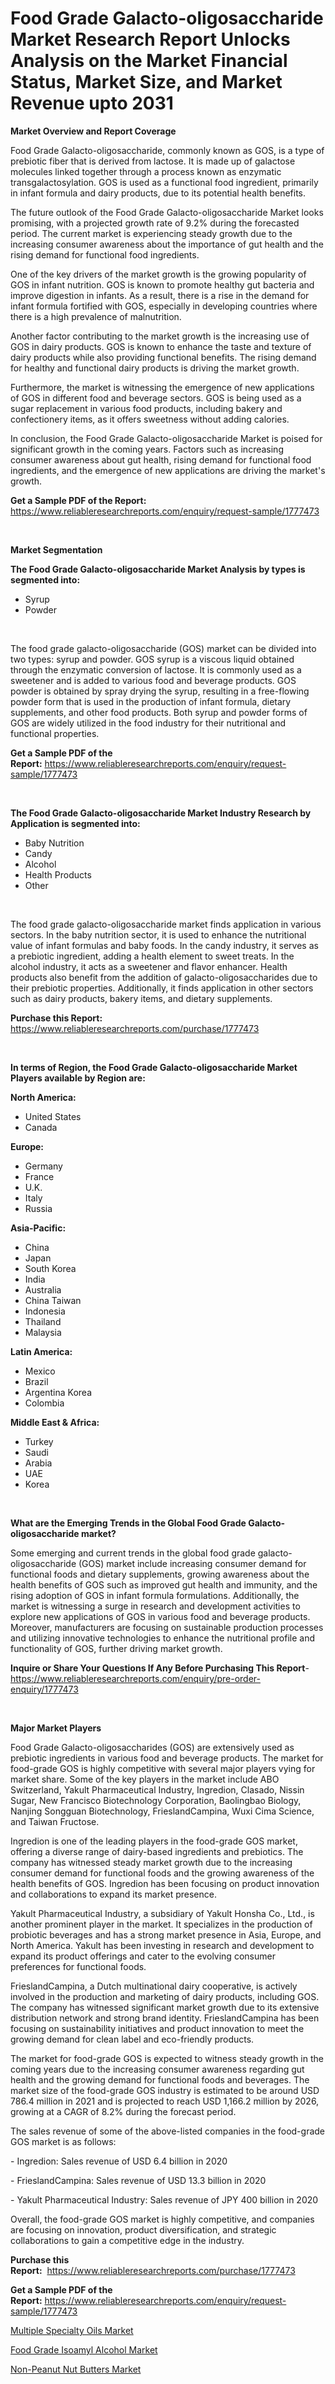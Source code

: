 <p><h1>Food Grade Galacto-oligosaccharide Market Research Report Unlocks Analysis on the Market Financial Status, Market Size, and Market Revenue upto 2031</h1></p><p><strong>Market Overview and Report Coverage</strong></p>
<p><p>Food Grade Galacto-oligosaccharide, commonly known as GOS, is a type of prebiotic fiber that is derived from lactose. It is made up of galactose molecules linked together through a process known as enzymatic transgalactosylation. GOS is used as a functional food ingredient, primarily in infant formula and dairy products, due to its potential health benefits.</p><p>The future outlook of the Food Grade Galacto-oligosaccharide Market looks promising, with a projected growth rate of 9.2% during the forecasted period. The current market is experiencing steady growth due to the increasing consumer awareness about the importance of gut health and the rising demand for functional food ingredients.</p><p>One of the key drivers of the market growth is the growing popularity of GOS in infant nutrition. GOS is known to promote healthy gut bacteria and improve digestion in infants. As a result, there is a rise in the demand for infant formula fortified with GOS, especially in developing countries where there is a high prevalence of malnutrition.</p><p>Another factor contributing to the market growth is the increasing use of GOS in dairy products. GOS is known to enhance the taste and texture of dairy products while also providing functional benefits. The rising demand for healthy and functional dairy products is driving the market growth.</p><p>Furthermore, the market is witnessing the emergence of new applications of GOS in different food and beverage sectors. GOS is being used as a sugar replacement in various food products, including bakery and confectionery items, as it offers sweetness without adding calories.</p><p>In conclusion, the Food Grade Galacto-oligosaccharide Market is poised for significant growth in the coming years. Factors such as increasing consumer awareness about gut health, rising demand for functional food ingredients, and the emergence of new applications are driving the market's growth.</p></p>
<p><strong>Get a Sample PDF of the Report:</strong> <a href="https://www.reliableresearchreports.com/enquiry/request-sample/1777473">https://www.reliableresearchreports.com/enquiry/request-sample/1777473</a></p>
<p>&nbsp;</p>
<p><strong>Market Segmentation</strong></p>
<p><strong>The Food Grade Galacto-oligosaccharide Market Analysis by types is segmented into:</strong></p>
<p><ul><li>Syrup</li><li>Powder</li></ul></p>
<p>&nbsp;</p>
<p><p>The food grade galacto-oligosaccharide (GOS) market can be divided into two types: syrup and powder. GOS syrup is a viscous liquid obtained through the enzymatic conversion of lactose. It is commonly used as a sweetener and is added to various food and beverage products. GOS powder is obtained by spray drying the syrup, resulting in a free-flowing powder form that is used in the production of infant formula, dietary supplements, and other food products. Both syrup and powder forms of GOS are widely utilized in the food industry for their nutritional and functional properties.</p></p>
<p><strong>Get a Sample PDF of the Report:</strong>&nbsp;<a href="https://www.reliableresearchreports.com/enquiry/request-sample/1777473">https://www.reliableresearchreports.com/enquiry/request-sample/1777473</a></p>
<p>&nbsp;</p>
<p><strong>The Food Grade Galacto-oligosaccharide Market Industry Research by Application is segmented into:</strong></p>
<p><ul><li>Baby Nutrition</li><li>Candy</li><li>Alcohol</li><li>Health Products</li><li>Other</li></ul></p>
<p>&nbsp;</p>
<p><p>The food grade galacto-oligosaccharide market finds application in various sectors. In the baby nutrition sector, it is used to enhance the nutritional value of infant formulas and baby foods. In the candy industry, it serves as a prebiotic ingredient, adding a health element to sweet treats. In the alcohol industry, it acts as a sweetener and flavor enhancer. Health products also benefit from the addition of galacto-oligosaccharides due to their prebiotic properties. Additionally, it finds application in other sectors such as dairy products, bakery items, and dietary supplements.</p></p>
<p><strong>Purchase this Report:</strong>&nbsp; <a href="https://www.reliableresearchreports.com/purchase/1777473">https://www.reliableresearchreports.com/purchase/1777473</a></p>
<p>&nbsp;</p>
<p><strong>In terms of Region, the Food Grade Galacto-oligosaccharide Market Players available by Region are:</strong></p>
<p>
    <p> <strong> North America: </strong>
        <ul>
            <li>United States</li>
            <li>Canada</li>
        </ul>
        </p> 
    <p> <strong> Europe: </strong>
        <ul>
            <li>Germany</li>
            <li>France</li>
            <li>U.K.</li>
            <li>Italy</li>
            <li>Russia</li>
        </ul>
        </p> 
    <p> <strong> Asia-Pacific: </strong>
        <ul>
            <li>China</li>
            <li>Japan</li>
            <li>South Korea</li>
            <li>India</li>
            <li>Australia</li>
            <li>China Taiwan</li>
            <li>Indonesia</li>
            <li>Thailand</li>
            <li>Malaysia</li>
        </ul>
        </p> 
    <p> <strong> Latin America: </strong>
        <ul>
            <li>Mexico</li>
            <li>Brazil</li>
            <li>Argentina Korea</li>
            <li>Colombia</li>
        </ul>
        </p> 
    <p> <strong> Middle East & Africa: </strong>
        <ul>
            <li>Turkey</li>
            <li>Saudi</li>
            <li>Arabia</li>
            <li>UAE</li>
            <li>Korea</li>
        </ul>
    </p>
    </p>
<p>&nbsp;</p>
<p><strong>What are the Emerging Trends in the Global Food Grade Galacto-oligosaccharide market?</strong></p>
<p><p>Some emerging and current trends in the global food grade galacto-oligosaccharide (GOS) market include increasing consumer demand for functional foods and dietary supplements, growing awareness about the health benefits of GOS such as improved gut health and immunity, and the rising adoption of GOS in infant formula formulations. Additionally, the market is witnessing a surge in research and development activities to explore new applications of GOS in various food and beverage products. Moreover, manufacturers are focusing on sustainable production processes and utilizing innovative technologies to enhance the nutritional profile and functionality of GOS, further driving market growth.</p></p>
<p><strong>Inquire or Share Your Questions If Any Before Purchasing This Report</strong>- <a href="https://www.reliableresearchreports.com/enquiry/pre-order-enquiry/1777473">https://www.reliableresearchreports.com/enquiry/pre-order-enquiry/1777473</a></p>
<p>&nbsp;</p>
<p><strong>Major Market Players</strong></p>
<p><p>Food Grade Galacto-oligosaccharides (GOS) are extensively used as prebiotic ingredients in various food and beverage products. The market for food-grade GOS is highly competitive with several major players vying for market share. Some of the key players in the market include ABO Switzerland, Yakult Pharmaceutical Industry, Ingredion, Clasado, Nissin Sugar, New Francisco Biotechnology Corporation, Baolingbao Biology, Nanjing Songguan Biotechnology, FrieslandCampina, Wuxi Cima Science, and Taiwan Fructose.</p><p>Ingredion is one of the leading players in the food-grade GOS market, offering a diverse range of dairy-based ingredients and prebiotics. The company has witnessed steady market growth due to the increasing consumer demand for functional foods and the growing awareness of the health benefits of GOS. Ingredion has been focusing on product innovation and collaborations to expand its market presence. </p><p>Yakult Pharmaceutical Industry, a subsidiary of Yakult Honsha Co., Ltd., is another prominent player in the market. It specializes in the production of probiotic beverages and has a strong market presence in Asia, Europe, and North America. Yakult has been investing in research and development to expand its product offerings and cater to the evolving consumer preferences for functional foods.</p><p>FrieslandCampina, a Dutch multinational dairy cooperative, is actively involved in the production and marketing of dairy products, including GOS. The company has witnessed significant market growth due to its extensive distribution network and strong brand identity. FrieslandCampina has been focusing on sustainability initiatives and product innovation to meet the growing demand for clean label and eco-friendly products.</p><p>The market for food-grade GOS is expected to witness steady growth in the coming years due to the increasing consumer awareness regarding gut health and the growing demand for functional foods and beverages. The market size of the food-grade GOS industry is estimated to be around USD 786.4 million in 2021 and is projected to reach USD 1,166.2 million by 2026, growing at a CAGR of 8.2% during the forecast period.</p><p>The sales revenue of some of the above-listed companies in the food-grade GOS market is as follows:</p><p>- Ingredion: Sales revenue of USD 6.4 billion in 2020</p><p>- FrieslandCampina: Sales revenue of USD 13.3 billion in 2020</p><p>- Yakult Pharmaceutical Industry: Sales revenue of JPY 400 billion in 2020</p><p>Overall, the food-grade GOS market is highly competitive, and companies are focusing on innovation, product diversification, and strategic collaborations to gain a competitive edge in the industry.</p></p>
<p><strong>Purchase this Report:</strong>&nbsp;&nbsp;<a href="https://www.reliableresearchreports.com/purchase/1777473">https://www.reliableresearchreports.com/purchase/1777473</a></p>
<p></p>
<p><strong>Get a Sample PDF of the Report:</strong>&nbsp;<a href="https://www.reliableresearchreports.com/enquiry/request-sample/1777473">https://www.reliableresearchreports.com/enquiry/request-sample/1777473</a></p>
<p><p><a href="https://github.com/Triciasol/Market-Research-Report-List-1/blob/main/multiple-specialty-oils-market.md">Multiple Specialty Oils Market</a></p><p><a href="https://github.com/chartsaturn/Market-Research-Report-List-1/blob/main/food-grade-isoamyl-alcohol-market.md">Food Grade Isoamyl Alcohol Market</a></p><p><a href="https://github.com/jhcraigie/Market-Research-Report-List-1/blob/main/non-peanut-nut-butters-market.md">Non-Peanut Nut Butters Market</a></p></p>